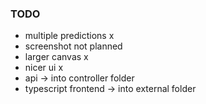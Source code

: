 ### TODO

- multiple predictions  x
- screenshot not planned
- larger canvas x
- nicer ui x
- api -> into controller folder
- typescript frontend -> into external folder